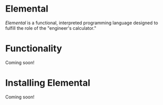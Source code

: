 # Elemental

*Elemental* is a functional, interpreted programming language designed to fulfill the role of the "engineer's calculator."

# Functionality

Coming soon!

# Installing Elemental

Coming soon!